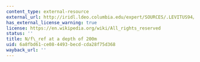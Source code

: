 ```yaml
---
content_type: external-resource
external_url: http://iridl.ldeo.columbia.edu/expert/SOURCES/.LEVITUS94/.ANNUAL/potdens/potdens/Z/partial%5BZ%5DregridLinear/9.81/mul/sqrt/9.9999997E-05/div//long_name/%28N/f_ref%29def/figviewer.html?my.help=more+options&map.Z.plotvalue=200.&map.Y.units=degree_north&map.Y.plotlast=90N&map.url=a-++halfgreyscale+-a-++-a+X+Y+fig:+colors+contours+land+:fig&map.domain=+{+/sqrt+13.5176+200+plotrange+/sqrt+13.5176+200+plotrange+/Z+200.+plotvalue+X+91.25+521.25+plotrange+Y+-90+90+plotrange+}&map.domainparam=+/plotaxislength+700+psdef+/plotborder+72+psdef+/XOVY+null+psdef&map.zoom=Zoom&map.Y.plotfirst=90S&map.X.plotfirst=91.25&map.X.units=degree_east&map.X.modulus=360&map.X.plotlast=521.25&map.sqrt.plotfirst=13.5176&map.sqrt.units=unitless&map.sqrt.plotlast=200&map.plotaxislength=700&map.plotborder=72&map.fnt=Helvetica&map.fntsze=16&map.XOVY=auto&map.color_smoothing=1&map.iftime=25&map.mftime=25&map.fftime=200
has_external_license_warning: true
license: https://en.wikipedia.org/wiki/All_rights_reserved
status: ''
title: N/f\_ref at a depth of 200m
uid: 6a8fbd61-ce08-4493-becd-cda28f75d368
wayback_url: ''
---
```

